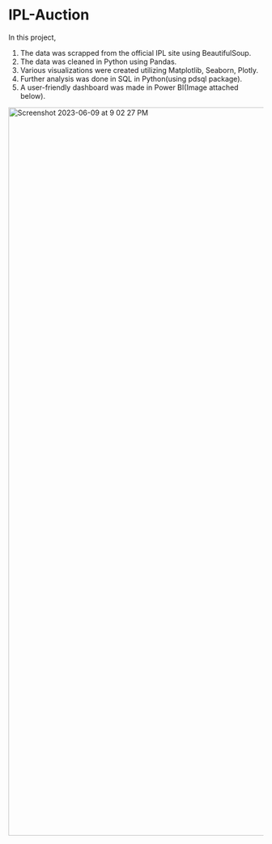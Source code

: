 # IPL-Auction

In this project,
1. The data was scrapped from the official IPL site using BeautifulSoup.
2. The data was cleaned in Python using Pandas.
3. Various visualizations were created utilizing Matplotlib, Seaborn, Plotly.
4. Further analysis was done in SQL in Python(using pdsql package).
5. A user-friendly dashboard was made in Power BI(Image attached below).


<img width="1440" alt="Screenshot 2023-06-09 at 9 02 27 PM" src="https://github.com/nik-hil-24/IPL-Auction/assets/84523350/0716acb4-b9a8-4fe0-a775-6ef74a4e8119">
